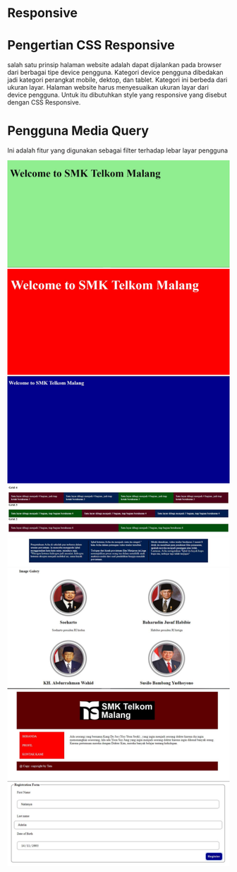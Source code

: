 # Responsive

# Pengertian CSS Responsive
salah satu prinsip halaman website adalah dapat dijalankan pada browser dari berbagai tipe device pengguna.
Kategori device pengguna dibedakan jadi kategori perangkat mobile, dektop, dan tablet. Kategori ini berbeda
dari ukuran layar. Halaman website harus menyesuaikan ukuran layar dari device pengguna. Untuk itu dibutuhkan
style yang responsive yang disebut dengan CSS Responsive.

# Pengguna Media Query
Ini adalah fitur yang digunakan sebagai filter terhadap lebar layar pengguna

![AltText](https://github.com/natasyaadelia/Responsive/blob/master/ke%201%202.JPG)
![AltText](https://github.com/natasyaadelia/Responsive/blob/master/ke%201%203.JPG)
![AltText](https://github.com/natasyaadelia/Responsive/blob/master/ke%201.JPG)
![AltText](https://github.com/natasyaadelia/Responsive/blob/master/ke%202.JPG)
![AltText](https://github.com/natasyaadelia/Responsive/blob/master/ke%203.JPG)
![AltText](https://github.com/natasyaadelia/Responsive/blob/master/ke%204.JPG)
![AltText](https://github.com/natasyaadelia/Responsive/blob/master/ke%205.JPG)
![AltText](https://github.com/natasyaadelia/Responsive/blob/master/ke%206.JPG)
